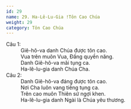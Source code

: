 ```yaml
---
id: 29
name: 29. Ha-Lê-Lu-Gia !Tôn Cao Chúa
weight: 29
category: Tôn Cao Chúa
---
```

<dl><dt>Câu 1:</dt><dd data-verse="1">Giê-hô-va danh Chúa được tôn cao. <br/>Vua trên muôn Vua, Đấng quyền năng. <br/>Danh Giê-hô-va mãi tụng ca. <br/>Ha-lê-lu-gia danh Chúa Cha. </dd><dt>Câu 2:</dt><dd data-verse="2">Danh Giê-hô-va đáng được tôn cao. <br/>Nơi Cha luôn vang tiếng tụng ca. <br/>Trên cao muôn Thiên sứ ngợi khen. <br/>Ha-lê-lu-gia danh Ngài là Chúa yêu thương. </dd></dl>
